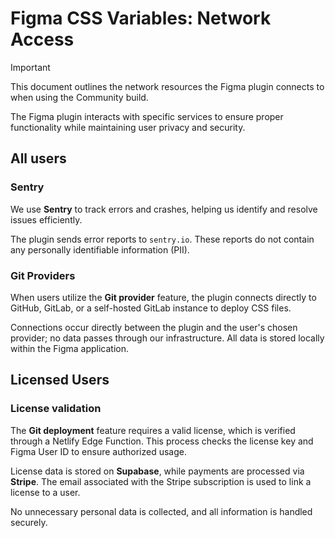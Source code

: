 # Figma CSS Variables: Network Access

> [!IMPORTANT]
> This document outlines the network resources the Figma plugin connects to when using the Community build.

The Figma plugin interacts with specific services to ensure proper functionality while maintaining user privacy and security.

## All users

### Sentry

We use **Sentry** to track errors and crashes, helping us identify and resolve issues efficiently.

The plugin sends error reports to `sentry.io`. These reports do not contain any personally identifiable information (PII).

### Git Providers

When users utilize the **Git provider** feature, the plugin connects directly to GitHub, GitLab, or a self-hosted GitLab instance to deploy CSS files.

Connections occur directly between the plugin and the user's chosen provider; no data passes through our infrastructure. All data is stored locally within the Figma application.

## Licensed Users

### License validation

The **Git deployment** feature requires a valid license, which is verified through a Netlify Edge Function. This process checks the license key and Figma User ID to ensure authorized usage.

License data is stored on **Supabase**, while payments are processed via **Stripe**. The email associated with the Stripe subscription is used to link a license to a user.

No unnecessary personal data is collected, and all information is handled securely.
